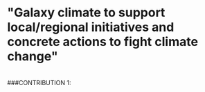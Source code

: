 # "Galaxy climate to support local/regional initiatives and concrete actions to fight climate change"

<BR>
###CONTRIBUTION 1: